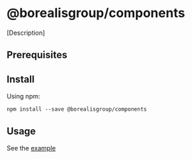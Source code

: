 # @borealisgroup/components

[Description]

## Prerequisites

## Install

Using npm:

```
npm install --save @borealisgroup/components
```

## Usage

See the [example](example)